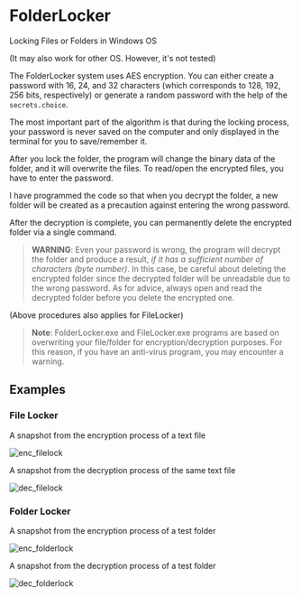 # FolderLocker

Locking Files or Folders in Windows OS

(It may also work for other OS. However, it's not tested)

The FolderLocker system uses AES encryption. You can either create a password with 16, 24, and 32 characters (which corresponds to 128, 192, 256 bits, respectively) or generate a random password with the help of the `secrets.choice`.

The most important part of the algorithm is that during the locking process, your password is never saved on the computer and only displayed in the terminal for you to save/remember it.

After you lock the folder, the program will change the binary data of the folder, and it will overwrite the files. To read/open the encrypted files, you have to enter the password.

I have programmed the code so that when you decrypt the folder, a new folder will be created as a precaution against entering the wrong password.

After the decryption is complete, you can permanently delete the encrypted folder via a single command.

>**WARNING**: Even your password is wrong, the program will
decrypt the folder and produce a result, *if it has a sufficient number of characters (byte number)*. In this case, be careful about deleting the encrypted folder since the decrypted folder will be unreadable due to the wrong password. As for advice, always open and read the decrypted folder before you delete the encrypted one.

(Above procedures also applies for FileLocker)

> **Note**: FolderLocker.exe and FileLocker.exe programs are based on overwriting your file/folder for encryption/decryption purposes. For this reason, if you have an anti-virus program, you may encounter a warning.

## Examples

### File Locker

A snapshot from the encryption process of a text file

![enc_filelock](https://user-images.githubusercontent.com/45866787/130692044-3bb6fd25-91be-4106-800b-d08243a844fa.png)

A snapshot from the decryption process of the same text file

![dec_filelock](https://user-images.githubusercontent.com/45866787/130692059-0eb1f1e6-2677-46fc-ba57-299a011ecc79.png)

### Folder Locker

A snapshot from the encryption process of a test folder

![enc_folderlock](https://user-images.githubusercontent.com/45866787/130692064-3b75b08c-6950-4301-80de-1e3d25f4f265.png)

A snapshot from the decryption process of a test folder

![dec_folderlock](https://user-images.githubusercontent.com/45866787/130692070-86e05e8b-9399-4c5a-af31-f784fdd16051.png)
